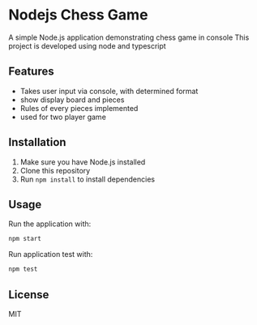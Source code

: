 # Nodejs Chess Game

A simple Node.js application demonstrating chess game in console
This project is developed using node and typescript

## Features
- Takes user input via console, with determined format
- show display board and pieces
- Rules of every pieces implemented
- used for two player game

## Installation
1. Make sure you have Node.js installed
2. Clone this repository
3. Run `npm install` to install dependencies

## Usage
Run the application with:
```bash
npm start
```

Run application test with: 
```bash
npm test
```
## License
MIT
